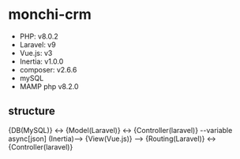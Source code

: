 # monchi-crm

-   PHP: v8.0.2
-   Laravel: v9
-   Vue.js: v3
-   Inertia: v1.0.0
-   composer: v2.6.6
-   mySQL
-   MAMP php v8.2.0

## structure
{DB(MySQL)} <->  {Model(Laravel)} <-> {Controller(laravel)} --variable async[json] (Inertia)--> {View(Vue.js)} --> {Routing(Laravel)} <-> {Controller(laravel)} 
